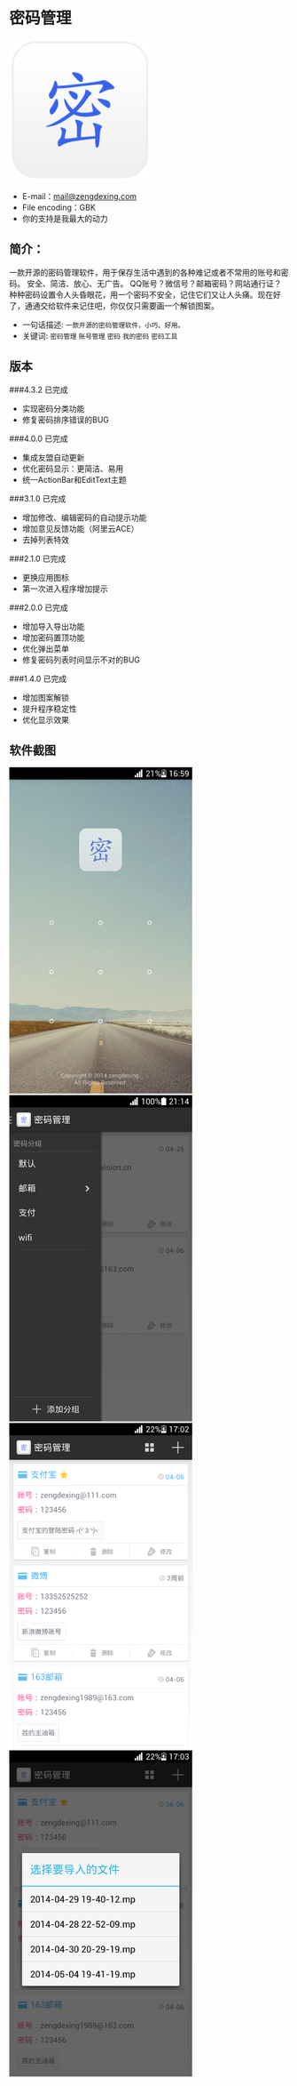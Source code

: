 密码管理
==============================
<img src="MyPassword/ic_launcher-web.png" width="256px"/>

* E-mail：mail@zengdexing.com
* File encoding：GBK
* 你的支持是我最大的动力

简介：
---------------------------------
一款开源的密码管理软件，用于保存生活中遇到的各种难记或者不常用的账号和密码。
安全、简洁、放心、无广告。
QQ账号？微信号？邮箱密码？网站通行证？种种密码设置令人头昏眼花，用一个密码不安全，记住它们又让人头痛。现在好了，通通交给软件来记住吧，你仅仅只需要画一个解锁图案。

* 一句话描述: `一款开源的密码管理软件，小巧、好用。`
* 关键词: `密码管理` `账号管理` `密码` `我的密码` `密码工具`

版本
---------------------------------
###4.3.2 已完成
- 实现密码分类功能
- 修复密码排序错误的BUG

###4.0.0 已完成
- 集成友盟自动更新
- 优化密码显示：更简洁、易用
- 统一ActionBar和EditText主题

###3.1.0 已完成
- 增加修改、编辑密码的自动提示功能
- 增加意见反馈功能（阿里云ACE）
- 去掉列表特效

###2.1.0 已完成
- 更换应用图标
- 第一次进入程序增加提示

###2.0.0 已完成
- 增加导入导出功能
- 增加密码置顶功能
- 优化弹出菜单
- 修复密码列表时间显示不对的BUG

###1.4.0 已完成
- 增加图案解锁
- 提升程序稳定性
- 优化显示效果

软件截图
---------------------------------
<img src="Screenshot/01.png" width="330px"/>
<img src="Screenshot/02.png" width="330px"/>
<img src="Screenshot/03.png" width="330px"/>
<img src="Screenshot/04.png" width="330px"/>
